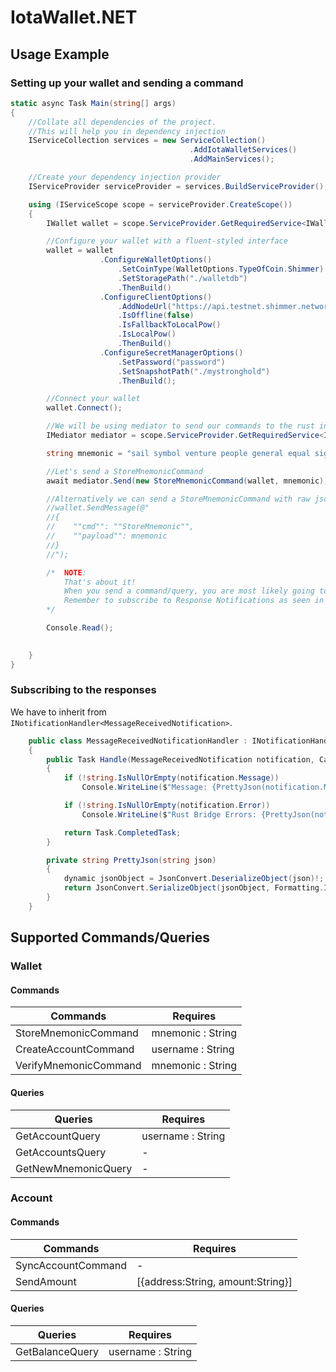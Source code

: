 # IotaWallet.NET

## Usage Example

### Setting up your wallet and sending a command

```cs
static async Task Main(string[] args)
{
    //Collate all dependencies of the project.
    //This will help you in dependency injection
    IServiceCollection services = new ServiceCollection()
                                        .AddIotaWalletServices()
                                        .AddMainServices();

    //Create your dependency injection provider
    IServiceProvider serviceProvider = services.BuildServiceProvider();

    using (IServiceScope scope = serviceProvider.CreateScope())
    {
        IWallet wallet = scope.ServiceProvider.GetRequiredService<IWallet>();

        //Configure your wallet with a fluent-styled interface
        wallet = wallet
                    .ConfigureWalletOptions()
                        .SetCoinType(WalletOptions.TypeOfCoin.Shimmer)
                        .SetStoragePath("./walletdb")
                        .ThenBuild()
                    .ConfigureClientOptions()
                        .AddNodeUrl("https://api.testnet.shimmer.network")
                        .IsOffline(false)
                        .IsFallbackToLocalPow()
                        .IsLocalPow()
                        .ThenBuild()
                    .ConfigureSecretManagerOptions()
                        .SetPassword("password")
                        .SetSnapshotPath("./mystronghold")
                        .ThenBuild();

        //Connect your wallet
        wallet.Connect();

        //We will be using mediator to send our commands to the rust interface
        IMediator mediator = scope.ServiceProvider.GetRequiredService<IMediator>();

        string mnemonic = "sail symbol venture people general equal sight pencil slight muscle sausage faculty retreat decorate library all humor metal place mandate cake door disease dwarf";

        //Let's send a StoreMnemonicCommand
        await mediator.Send(new StoreMnemonicCommand(wallet, mnemonic));

        //Alternatively we can send a StoreMnemonicCommand with raw jsonified string
        //wallet.SendMessage(@"
        //{
        //    ""cmd"": ""StoreMnemonic"",
        //    ""payload"": mnemonic
        //}
        //");

        /*  NOTE:
            That's about it!
            When you send a command/query, you are most likely going to get a response back from the rust library.
            Remember to subscribe to Response Notifications as seen in the next example to receive these responses.
        */

        Console.Read();

        
    }
}
```

### Subscribing to the responses

We have to inherit from `INotificationHandler<MessageReceivedNotification>`.

```cs
    public class MessageReceivedNotificationHandler : INotificationHandler<MessageReceivedNotification>
    {
        public Task Handle(MessageReceivedNotification notification, CancellationToken cancellationToken)
        {
            if (!string.IsNullOrEmpty(notification.Message))
                Console.WriteLine($"Message: {PrettyJson(notification.Message)}");

            if (!string.IsNullOrEmpty(notification.Error))
                Console.WriteLine($"Rust Bridge Errors: {PrettyJson(notification.Error)}");

            return Task.CompletedTask;
        }

        private string PrettyJson(string json)
        {
            dynamic jsonObject = JsonConvert.DeserializeObject(json)!;
            return JsonConvert.SerializeObject(jsonObject, Formatting.Indented);
        }
    }
```

## Supported Commands/Queries

### Wallet
#### Commands

Commands  | Requires
------------- | -------------
StoreMnemonicCommand  | mnemonic : String
CreateAccountCommand | username : String
VerifyMnemonicCommand | mnemonic : String


#### Queries

Queries | Requires
--------- | -----------
GetAccountQuery | username : String
GetAccountsQuery | -
GetNewMnemonicQuery | -

### Account

#### Commands

Commands  | Requires
------------- | -------------
SyncAccountCommand | -
SendAmount | [{address:String, amount:String}]
#### Queries


Queries | Requires
--------- | -----------
GetBalanceQuery | username : String